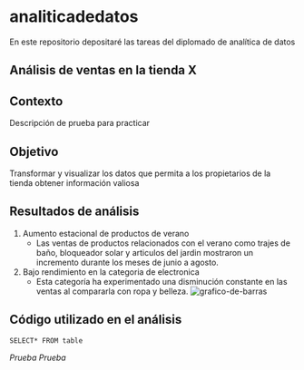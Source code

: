 # analiticadedatos
En este repositorio depositaré las tareas del diplomado de analítica de datos
## Análisis de ventas en la tienda X
## Contexto
Descripción de prueba para practicar
## Objetivo
Transformar y visualizar los datos que permita a los propietarios de la tienda obtener información valiosa
## Resultados de análisis
1. Aumento estacional de productos de verano
   - Las ventas de productos relacionados con el verano como trajes de baño, bloqueador solar y articulos del jardin mostraron un incremento durante los meses de junio a agosto.
2. Bajo rendimiento en la categoria de electronica
   - Esta categoría ha experimentado una disminución constante en las ventas al compararla con ropa y belleza. 
![grafico-de-barras](https://github.com/Jairochavez92/analiticadedatos/assets/174209130/abef6c12-230c-4b73-9666-e7c9441a67db)
## Código utilizado en el análisis
```SELECT* FROM table```

_Prueba_
*Prueba*
